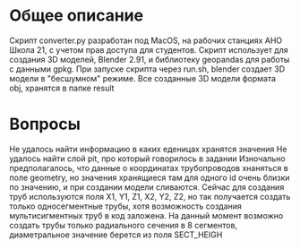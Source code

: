 # Общее описание
Скрипт converter.py разработан под MacOS, на рабочих станциях АНО Школа 21, с учетом прав доступа для студентов.
Скрипт использует для создания 3D моделей, Blender 2.91, и библиотеку geopandas для работы с данными gpkg.
При запуске скрипта через run.sh, blender создает 3D модели в "бесшумном" режиме.
Все созданные 3D модели формата obj, хранятся в папке result

# Вопросы
 Не удалось найти информацию в каких еденицах хранятся значения
 Не удалось найти слой pit, про который говорилось в задании
 Изночально предполагалось, что данные о координатах трубопроводов хнаняться в поле geometry, но значения хранящиеся там для одного id очень близки по значению, и при создании модели сливаются.
 Сейчас для создания труб используются поля X1, Y1, Z1, X2, Y2, Z2, но так получается создать только односегментные трубы, хотя возможность создания мультисигментных труб в код заложена.
 На данный момент возможно создать трубы только радиального сечения в 8 сегментов, диаметральное значение берется из поля SECT_HEIGH